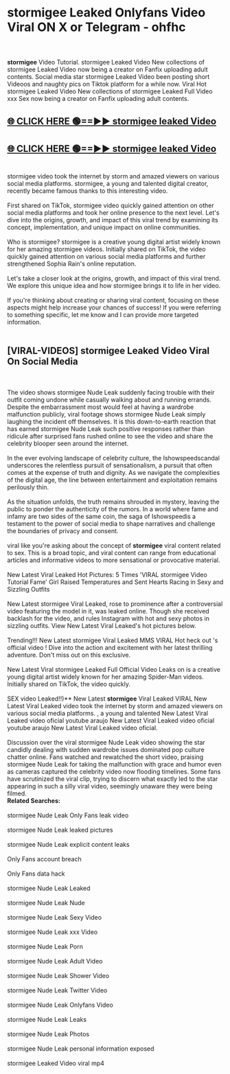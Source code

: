 <h1> stormigee Leaked Onlyfans Video Viral ON X or Telegram - ohfhc </h1>

# 
<br>
<strong>stormigee</strong> Video Tutorial. stormigee Leaked Video New collections of  stormigee Leaked Video now being a creator on Fanfix uploading adult contents. Social media star stormigee Leaked Video been posting short Videoos and naughty pics on Tiktok platform for a while now. Viral Hot stormigee Leaked Video New collections of stormigee Leaked Full Video xxx Sex now being a creator on Fanfix uploading adult contents.
<br>

## [🌐 CLICK HERE 🟢==►► stormigee leaked Video ](https://onlyclips.site?title=stormigee&ref=git)


## [🌐 CLICK HERE 🟢==►► stormigee leaked Video ](https://onlyclips.site?title=stormigee&ref=git)

<br>
stormigee video took the internet by storm and amazed viewers on various social media platforms. stormigee, a young and talented digital creator, recently became famous thanks to this interesting video.
<br><br>
First shared on TikTok, stormigee video quickly gained attention on other social media platforms and took her online presence to the next level. Let's dive into the origins, growth, and impact of this viral trend by examining its concept, implementation, and unique impact on online communities.
<br><br>
Who is stormigee? stormigee is a creative young digital artist widely known for her amazing stormigee videos. Initially shared on TikTok, the video quickly gained attention on various social media platforms and further strengthened Sophia Rain's online reputation.
<br><br>
Let's take a closer look at the origins, growth, and impact of this viral trend. We explore this unique idea and how stormigee brings it to life in her video.
<br><br>
If you're thinking about creating or sharing viral content, focusing on these aspects might help increase your chances of success! If you were referring to something specific, let me know and I can provide more targeted information.
<br><br>
<h2>[VIRAL-VIDEOS] stormigee Leaked Video Viral On Social Media</h2>
<br><br>
The video shows stormigee Nude Leak suddenly facing trouble with their outfit coming undone while casually walking about and running errands. Despite the embarrassment most would feel at having a wardrobe malfunction publicly, viral footage shows stormigee Nude Leak simply laughing the incident off themselves. It is this down-to-earth reaction that has earned stormigee Nude Leak such positive responses rather than ridicule after surprised fans rushed online to see the video and share the celebrity blooper seen around the internet.
<br><br>
In the ever evolving landscape of celebrity culture, the Ishowspeedscandal underscores the relentless pursuit of sensationalism, a pursuit that often comes at the expense of truth and dignity. As we navigate the complexities of the digital age, the line between entertainment and exploitation remains perilously thin.
<br><br>
As the situation unfolds, the truth remains shrouded in mystery, leaving the public to ponder the authenticity of the rumors. In a world where fame and infamy are two sides of the same coin, the saga of Ishowspeedis a testament to the power of social media to shape narratives and challenge the boundaries of privacy and consent.
<br><br>
viral like you're asking about the concept of <strong>stormigee</strong> viral content related to sex. This is a broad topic, and viral content can range from educational articles and informative videos to more sensational or provocative material.
<br><br>
New Latest Viral Leaked Hot Pictures: 5 Times 'VIRAL stormigee Video Tutorial Fame' Girl Raised Temperatures and Sent Hearts Racing in Sexy and Sizzling Outfits
<br><br>
New Latest stormigee Viral Leaked, rose to prominence after a controversial video featuring the model in it, was leaked online. Though she received backlash for the video, and rules Instagram with hot and sexy photos in sizzling outfits. View New Latest Viral Leaked's hot pictures below.
<br><br>
Trending!!! New Latest stormigee Viral Leaked MMS VIRAL Hot heck out 's official video ! Dive into the action and excitement with her latest thrilling adventure. Don't miss out on this exclusive.
<br><br>
New Latest Viral stormigee Leaked Full Official Video Leaks on  is a creative young digital artist widely known for her amazing Spider-Man videos. Initially shared on TikTok, the video quickly.
<br><br>
SEX video Leaked!!)** New Latest <strong>stormigee</strong> Viral Leaked VIRAL New Latest Viral Leaked video took the internet by storm and amazed viewers on various social media platforms. , a young and talented New Latest Viral Leaked video oficial youtube araujo New Latest Viral Leaked video oficial youtube araujo New Latest Viral Leaked video oficial.
<br><br>
Discussion over the viral stormigee Nude Leak video showing the star candidly dealing with sudden wardrobe issues dominated pop culture chatter online. Fans watched and rewatched the short video, praising stormigee Nude Leak for taking the malfunction with grace and humor even as cameras captured the celebrity video now flooding timelines. Some fans have scrutinized the viral clip, trying to discern what exactly led to the star appearing in such a silly viral video, seemingly unaware they were being filmed.
<br>
<strong>Related Searches:</strong>
<br><br>
stormigee Nude Leak Only Fans leak video
<br><br>
stormigee Nude Leak leaked pictures
<br><br>
stormigee Nude Leak explicit content leaks
<br><br>
Only Fans account breach
<br><br>
Only Fans data hack
<br><br>
stormigee Nude Leak Leaked
<br><br>
stormigee Nude Leak Nude
<br><br>
stormigee Nude Leak Sexy Video
<br><br>
stormigee Nude Leak xxx Video
<br><br>
stormigee Nude Leak Porn
<br><br>
stormigee Nude Leak Adult Video
<br><br>
stormigee Nude Leak Shower Video
<br><br>
stormigee Nude Leak Twitter Video
<br><br>
stormigee Nude Leak Onlyfans Video
<br><br>
stormigee Nude Leak Leaks
<br><br>
stormigee Nude Leak Photos
<br><br>
stormigee Nude Leak personal information exposed
<br><br>
stormigee Leaked Video viral mp4